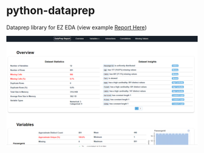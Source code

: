 # python-dataprep
Dataprep library for EZ EDA (view example <a href="https://contourdesign.github.io/python-dataprep/Report.html" target="_top">Report Here</a>)

<img src='dataprep.PNG' width=800 />
